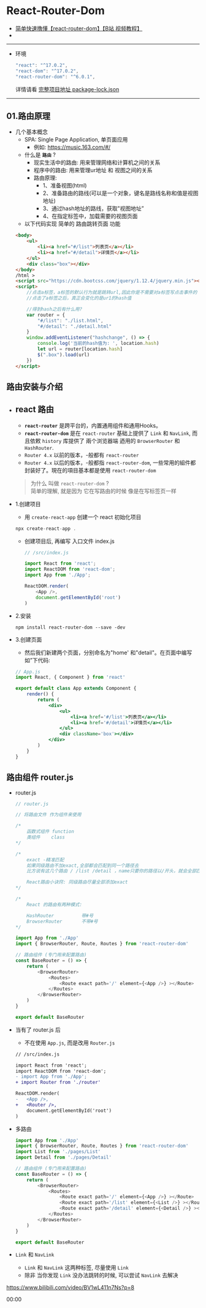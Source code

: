 # React-Router-Dom

- [简单快速撸懂【react-router-dom】【B站 视频教程】](https://www.bilibili.com/video/BV1wL411n7Ns?p=1)
- []()
----

- 环境
    ```js
    "react": "^17.0.2",
    "react-dom": "^17.0.2",
    "react-router-dom": "^6.0.1",
    ```
    详情请看 [完整项目地址 package-lock.json](react-router-dom-project/package-lock.json)



----


## 01.路由原理
- 几个基本概念
    - SPA: Single Page Application, 单页面应用
        - 例如: https://music.163.com/#/
    - 什么是 **`路由`** ?
        - 现实生活中的路由: 用来管理网络和计算机之间的关系
        - 程序中的路由: 用来管理ur地址 和 视图之间的关系
        - 路由原理:
            - 1、准备视图(html)
            - 2、准备路由的路线(可以是一个对象，键名是路线名称和值是视图地址)
            - 3、通过hash地址的路线，获取"视图地址”
            - 4、在指定标签中，加载需要的视图页面
    - 以下代码实现 简单的 路由跳转页面 功能
    ```html
    <body>
        <ul>
            <li><a href="#/list">列表页</a></li>
            <li><a href="#/detail">详情页</a></li>
        </ul>
        <div class="box"></div>
    </body>
    /html >
    <script src="https://cdn.bootcss.com/jquery/1.12.4/jquery.min.js"></script>
    <script>
        //点击a标签，a标签的默认行为就是跳转url,因此你是不需要对a标签写点击事件的
        //点击了a标签之后，真正会变化的是ur1的hash值

        //得到hash之后有什么用?
        var router = {
            "#/list": "./list.html",
            "#/detail": "./detail.html"
        }
        window.addEventListener("hashchange", () => {
            console.log('当前的hash值为: ', location.hash)
            let url = router[location.hash]
            $(".box").load(url)
        })
    </script>
    ```

## 路由安装与介绍
- ## react 路由
    - **`react-router`** 是跨平台的，内置通用组件和通用Hooks。
    - **`react-router-dom`** 是在 `react-router` 基础上提供了 `Link` 和 `NavLink`, 而且依敕 `history` 库提供了 兩个浏览器端 迺用的 `BrowserRouter` 和 `HashRouter`.
    - `Router 4.x` 以前的版本，-般都有 `react-router`
    - `Router 4.x` 以后的版本，-般都指 `react-router-dom`, 一些常用的組件都封装好了。現在的項目基本都是使用 `react-router-dom`

    > 为什么 叫做 `react-router-dom` ? <br>
    > 简单的理解, 就是因为 它在写路由的时候 像是在写标签页一样

- 1.创建项目
    - 用 `create-react-app` 创建一个 react 初始化项目
    ```js
    npx create-react-app .
    ```
    - 创建项目后, 再编写 入口文件 index.js
        ```js
        // /src/index.js

        import React from 'react';
        import ReactDOM from 'react-dom';
        import App from './App';

        ReactDOM.render(
            <App />,
            document.getElementById('root')
        )
        ```
- 2.安装
    ```
    npm install react-router-dom --save -dev
    ```
- 3.创建页面
    - 然后我们新建两个页面，分别命名为"home' 和"detail"。在页面中编写如”下代码:
    ```jsx
    // App.js
    import React, { Component } from 'react'

    export default class App extends Component {
        render() {
            return (
                <div>
                    <ul>
                        <li><a href='#/list'>列表页</a></li>
                        <li><a href='#/detail'>详情页</a></li>
                    </ul>
                    <div className='box'></div>
                </div>
            )
        }
    }
    ```

## 路由组件 router.js
- router.js
    ```js
    // router.js

    // 将路由文件 作为组件来使用

    /*
        函数式组件 function
        类组件    class
    */

    /*
        exact -精准匹配
        如果同级路由不加exact,全部都会匹配到同一个路径去
        比方说有这几个路由 / /list /detail ，name只要你的路径以/开头，就会全部匹配到 / 对应的组件
    
        React路由小诀窍: 同级路由尽量全部添加exact
    */

    /*
        React 的路由有两种模式:

        HashRouter          带#号
        BrowserRouter       不带#号
    */

    import App from './App'
    import { BrowserRouter, Route, Routes } from 'react-router-dom'

    // 路由组件 (专门用来配置路由)
    const BaseRouter = () => {
        return (
            <BrowserRouter>
                <Routes>
                    <Route exact path='/' element={<App />} ></Route>   {/* 把 / 跟路径指向 App 组件 */}
                </Routes>
            </BrowserRouter>
        )
    }

    export default BaseRouter
    ```
- 当有了 router.js 后
    - 不在使用 `App.js`, 而是改用 `Router.js`
    ```diff
    // /src/index.js

    import React from 'react';
    import ReactDOM from 'react-dom';
    - import App from './App';
    + import Router from './router'

    ReactDOM.render(
    -   <App />,
    +   <Router />,
        document.getElementById('root')
    )
    ```

- 多路由
    ```js
    import App from './App'
    import { BrowserRouter, Route, Routes } from 'react-router-dom'
    import List from './pages/List'
    import Detail from './pages/Detail'

    // 路由组件 (专门用来配置路由)
    const BaseRouter = () => {
        return (
            <BrowserRouter>
                <Routes>
                    <Route exact path='/' element={<App />} ></Route>
                    <Route exact path='/list' element={<List />} ></Route>
                    <Route exact path='/detail' element={<Detail />} ></Route>
                </Routes>
            </BrowserRouter>
        )
    }

    export default BaseRouter
    ```

- `Link` 和 `NavLink`
    - `Link` 和 `NavLink` 这两种标签, 尽量使用 `Link`
    - 除非 当你发现 `Link` 没办法跳转的时候, 可以尝试 `NavLink` 去解决







https://www.bilibili.com/video/BV1wL411n7Ns?p=8

00:00